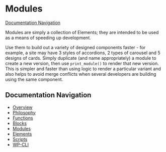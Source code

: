 # Modules

[Documentation Navigation](#documentation-navigation)

Modules are simply a collection of Elements; they are intended to be used as a means of speeding up development.

Use them to build out a variety of designed components faster - for example, a site may have 3 styles of accordions, 2 types of carousel and 5 designs of cards. Simply duplicate (and name appropriately) a module to create a new version, then use `print_module()` to render that new version. This is simpler and faster than using logic to render a particular variant and also helps to avoid merge conflicts when several developers are building using the same component.

## Documentation Navigation

-   [Overview](Home.md)
-   [Philosophy](Philosophy.md)
-   [Functions](Functions.md)
-   [Blocks](Blocks.md)
-   [Modules](Modules.md)
-   [Elements](Elements.md)
-   [Scripts](Scripts.md)
-   [WP-CLI](WP-CLI.md)
